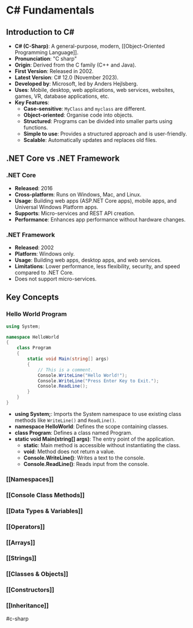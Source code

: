 
# C# Fundamentals

## Introduction to C# #

- **C# (C-Sharp)**: A general-purpose, modern, [[Object-Oriented Programming Language]].
- **Pronunciation**: "C sharp"
- **Origin**: Derived from the C family (C++ and Java).
- **First Version**: Released in 2002.
- **Latest Version**: C# 12.0 (November 2023).
- **Developed by**: Microsoft, led by Anders Hejlsberg.
- **Uses**: Mobile, desktop, web applications, web services, websites, games, VR, database applications, etc.
- **Key Features**:
  - **Case-sensitive**: `MyClass` and `myclass` are different.
  - **Object-oriented**: Organise code into objects.
  - **Structured**: Programs can be divided into smaller parts using functions.
  - **Simple to use**: Provides a structured approach and is user-friendly.
  - **Scalable**: Automatically updates and replaces old files.

## .NET Core vs .NET Framework

### .NET Core
- **Released**: 2016
- **Cross-platform**: Runs on Windows, Mac, and Linux.
- **Usage**: Building web apps (ASP.NET Core apps), mobile apps, and Universal Windows Platform apps.
- **Supports**: Micro-services and REST API creation.
- **Performance**: Enhances app performance without hardware changes.

### .NET Framework
- **Released**: 2002
- **Platform**: Windows only.
- **Usage**: Building web apps, desktop apps, and web services.
- **Limitations**: Lower performance, less flexibility, security, and speed compared to .NET Core. 
- Does not support micro-services.

## Key Concepts

### Hello World Program

```csharp
using System;

namespace HelloWorld
{
    class Program
    {
        static void Main(string[] args)
        {
            // This is a comment.
            Console.WriteLine("Hello World!");
            Console.WriteLine("Press Enter Key to Exit.");
            Console.ReadLine();
        }
    }
}
```

- **using System;**: Imports the System namespace to use existing class methods like `WriteLine()` and `ReadLine()`.
- **namespace HelloWorld**: Defines the scope containing classes.
- **class Program**: Defines a class named Program.
- **static void Main(string[] args)**: The entry point of the application.
  - **static**: Main method is accessible without instantiating the class.
  - **void**: Method does not return a value.
  - **Console.WriteLine()**: Writes a text to the console.
  - **Console.ReadLine()**: Reads input from the console.

### [[Namespaces]]
### [[Console Class Methods]]

### [[Data Types & Variables]]

### [[Operators]]

### [[Arrays]]

### [[Strings]]

### [[Classes & Objects]]

### [[Constructors]]

### [[Inheritance]]

#c-sharp